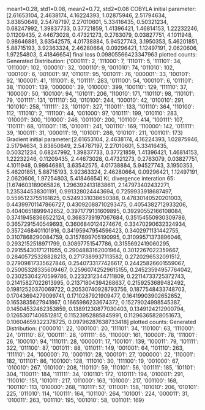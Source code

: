 mean1=0.28, std1=0.08, mean2=0.72, std2=0.08
COBYLA
initial parameter:[2.61653104, 2.4638174, 4.16224393, 1.02875946, 2.51794634, 3.83850649, 2.54787197, 2.27010601, 5.33416435, 0.50321234, 0.68247992, 1.39837733, 0.37721859, 1.41396421, 1.46814153, 1.22232246, 0.11209435, 2.44673028, 0.47321273, 0.2763079, 0.03827751, 4.1011948, 0.98646881, 3.63542575, 4.01738884, 5.94527743, 3.1950353, 5.46201851, 5.88715193, 3.92363324, 2.46280664, 0.09296421, 1.12497191, 2.0620606, 1.97254803, 5.41846654]
final loss 0.09805566423347963
plotted counts: Generated Distribution: {'000111': 2, '111000': 7, '111011': 5, '111101': 34, '011000': 102, '000010': 32, '000110': 9, '001010': 74, '011010': 102, '000100': 6, '001001': 97, '011011': 95, '001011': 76, '000001': 33, '100101': 92, '100001': 41, '111001': 8, '101111': 283, '011100': 54, '000101': 6, '011101': 38, '110001': 139, '000000': 39, '010000': 399, '100110': 129, '111110': 37, '100000': 50, '100100': 94, '101011': 206, '110010': 171, '110110': 98, '110101': 79, '001111': 131, '011110': 50, '010100': 244, '100010': 42, '010010': 291, '101010': 258, '111111': 23, '101101': 327, '110011': 133, '101110': 364, '110100': 112, '111010': 2, '111100': 44, '001000': 97, '010111': 199, '010110': 283, '010001': 300, '101000': 246, '001100': 200, '101100': 414, '100111': 107, '110111': 68, '011001': 115, '010011': 241, '001110': 169, '110000': 142, '011111': 39, '100011': 31, '000011': 19, '101001': 288, '010101': 211, '001101': 173}
Gradient
initial parameter:[2.61653104, 2.4638174, 4.16224393, 1.02875946, 2.51794634, 3.83850649, 2.54787197, 2.27010601, 5.33416435, 0.50321234, 0.68247992, 1.39837733, 0.37721859, 1.41396421, 1.46814153, 1.22232246, 0.11209435, 2.44673028, 0.47321273, 0.2763079, 0.03827751, 4.1011948, 0.98646881, 3.63542575, 4.01738884, 5.94527743, 3.1950353, 5.46201851, 5.88715193, 3.92363324, 2.46280664, 0.09296421, 1.12497191, 2.0620606, 1.97254803, 5.41846654]
KL divergence interation 65:[1.674603189065826, 1.2963924131838611, 2.147973402432271, 1.235344538301191, 0.991328024443694, 0.7259933918687497, 0.5595123755161825, 0.5249331038650388, 0.47830140520201003, 0.44399701147866727, 0.43092088710293475, 0.4054382712933206, 0.4040651899942652, 0.3971779131609895, 0.39290552166108084, 0.37419458366522124, 0.3683739197067684, 0.35154550930309786, 0.3657291540549693, 0.3606840124274676, 0.33470290632324934, 0.3572468401101916, 0.34195947954596423, 0.3402971131442755, 0.3107868290084759, 0.3157899705190995, 0.31099571373896046, 0.2932152518971799, 0.30897751547786, 0.3155692419060295, 0.29155430171211955, 0.2904883162001964, 0.3012267022359667, 0.28405725328828213, 0.2717389937113582, 0.2720296532091512, 0.27909817335627846, 0.2540733177426617, 0.24425826601559067, 0.25005328335609467, 0.25960742529615155, 0.24523594957764042, 0.23025304270599786, 0.2232312344711809, 0.22114733725372743, 0.21415827022613995, 0.21371804394268637, 0.2159253689482492, 0.19812520370069722, 0.20530740928793756, 0.1877548433748703, 0.17043694279099741, 0.1710287921909477, 0.16419903902652652, 0.1653835627941867, 0.1665986233674372, 0.15279024998545387, 0.14504532462353859, 0.13891230877030403, 0.1349124212900794, 0.12653071406512817, 0.11523952885845991, 0.11296365828051673, 0.10604659322378725, 0.09796287638733418]
plotted counts: Generated Distribution: {'000010': 22, '000100': 20, '111101': 34, '110100': 63, '111000': 24, '011110': 87, '000111': 28, '011111': 65, '110000': 161, '100001': 78, '111001': 26, '100010': 94, '111011': 28, '000001': 17, '100101': 139, '100011': 79, '101111': 322, '011100': 87, '001011': 88, '011011': 149, '001001': 64, '101110': 263, '111110': 24, '100000': 70, '000110': 28, '000101': 27, '000000': 22, '110001': 182, '011101': 86, '100100': 128, '111010': 30, '111100': 19, '001000': 67, '010010': 267, '010100': 208, '110110': 59, '110101': 56, '001111': 185, '101101': 304, '110011': 184, '111111': 34, '010110': 172, '010111': 194, '010001': 291, '110010': 151, '101011': 217, '011000': 163, '101000': 217, '001100': 168, '100110': 113, '010000': 268, '110111': 57, '011001': 158, '101010': 206, '010101': 225, '011010': 114, '100111': 164, '101100': 264, '101001': 224, '000011': 31, '010011': 263, '001110': 195, '001010': 58, '001101': 169}
